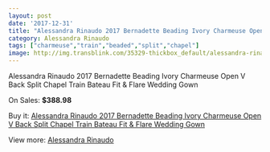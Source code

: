 ```yaml
---
layout: post
date: '2017-12-31'
title: "Alessandra Rinaudo 2017 Bernadette Beading Ivory Charmeuse Open V Back Split Chapel Train Bateau Fit & Flare Wedding Gown"
category: Alessandra Rinaudo
tags: ["charmeuse","train","beaded","split","chapel"]
image: http://img.transblink.com/35329-thickbox_default/alessandra-rinaudo-2017-bernadette-beading-ivory-charmeuse-open-v-back-split-chapel-train-bateau-fit-flare-wedding-gown.jpg
---
```

Alessandra Rinaudo 2017 Bernadette Beading Ivory Charmeuse Open V Back Split Chapel Train Bateau Fit & Flare Wedding Gown

On Sales: **$388.98**
<a href="https://www.transblink.com/en/alessandra-rinaudo/11558-alessandra-rinaudo-2017-bernadette-beading-ivory-charmeuse-open-v-back-split-chapel-train-bateau-fit-flare-wedding-gown.html"><amp-img layout="responsive" width="600" height="600" src="//img.transblink.com/35329-thickbox_default/alessandra-rinaudo-2017-bernadette-beading-ivory-charmeuse-open-v-back-split-chapel-train-bateau-fit-flare-wedding-gown.jpg" alt="Alessandra Rinaudo 2017 Bernadette Beading Ivory Charmeuse Open V Back Split Chapel Train Bateau Fit & Flare Wedding Gown 0" /></a>
<a href="https://www.transblink.com/en/alessandra-rinaudo/11558-alessandra-rinaudo-2017-bernadette-beading-ivory-charmeuse-open-v-back-split-chapel-train-bateau-fit-flare-wedding-gown.html"><amp-img layout="responsive" width="600" height="600" src="//img.transblink.com/35334-thickbox_default/alessandra-rinaudo-2017-bernadette-beading-ivory-charmeuse-open-v-back-split-chapel-train-bateau-fit-flare-wedding-gown.jpg" alt="Alessandra Rinaudo 2017 Bernadette Beading Ivory Charmeuse Open V Back Split Chapel Train Bateau Fit & Flare Wedding Gown 1" /></a>
<a href="https://www.transblink.com/en/alessandra-rinaudo/11558-alessandra-rinaudo-2017-bernadette-beading-ivory-charmeuse-open-v-back-split-chapel-train-bateau-fit-flare-wedding-gown.html"><amp-img layout="responsive" width="600" height="600" src="//img.transblink.com/35333-thickbox_default/alessandra-rinaudo-2017-bernadette-beading-ivory-charmeuse-open-v-back-split-chapel-train-bateau-fit-flare-wedding-gown.jpg" alt="Alessandra Rinaudo 2017 Bernadette Beading Ivory Charmeuse Open V Back Split Chapel Train Bateau Fit & Flare Wedding Gown 2" /></a>
<a href="https://www.transblink.com/en/alessandra-rinaudo/11558-alessandra-rinaudo-2017-bernadette-beading-ivory-charmeuse-open-v-back-split-chapel-train-bateau-fit-flare-wedding-gown.html"><amp-img layout="responsive" width="600" height="600" src="//img.transblink.com/35332-thickbox_default/alessandra-rinaudo-2017-bernadette-beading-ivory-charmeuse-open-v-back-split-chapel-train-bateau-fit-flare-wedding-gown.jpg" alt="Alessandra Rinaudo 2017 Bernadette Beading Ivory Charmeuse Open V Back Split Chapel Train Bateau Fit & Flare Wedding Gown 3" /></a>
<a href="https://www.transblink.com/en/alessandra-rinaudo/11558-alessandra-rinaudo-2017-bernadette-beading-ivory-charmeuse-open-v-back-split-chapel-train-bateau-fit-flare-wedding-gown.html"><amp-img layout="responsive" width="600" height="600" src="//img.transblink.com/35331-thickbox_default/alessandra-rinaudo-2017-bernadette-beading-ivory-charmeuse-open-v-back-split-chapel-train-bateau-fit-flare-wedding-gown.jpg" alt="Alessandra Rinaudo 2017 Bernadette Beading Ivory Charmeuse Open V Back Split Chapel Train Bateau Fit & Flare Wedding Gown 4" /></a>
<a href="https://www.transblink.com/en/alessandra-rinaudo/11558-alessandra-rinaudo-2017-bernadette-beading-ivory-charmeuse-open-v-back-split-chapel-train-bateau-fit-flare-wedding-gown.html"><amp-img layout="responsive" width="600" height="600" src="//img.transblink.com/35330-thickbox_default/alessandra-rinaudo-2017-bernadette-beading-ivory-charmeuse-open-v-back-split-chapel-train-bateau-fit-flare-wedding-gown.jpg" alt="Alessandra Rinaudo 2017 Bernadette Beading Ivory Charmeuse Open V Back Split Chapel Train Bateau Fit & Flare Wedding Gown 5" /></a>

Buy it: [Alessandra Rinaudo 2017 Bernadette Beading Ivory Charmeuse Open V Back Split Chapel Train Bateau Fit & Flare Wedding Gown](https://www.transblink.com/en/alessandra-rinaudo/11558-alessandra-rinaudo-2017-bernadette-beading-ivory-charmeuse-open-v-back-split-chapel-train-bateau-fit-flare-wedding-gown.html "Alessandra Rinaudo 2017 Bernadette Beading Ivory Charmeuse Open V Back Split Chapel Train Bateau Fit & Flare Wedding Gown")

View more: [Alessandra Rinaudo](https://www.transblink.com/en/122-alessandra-rinaudo "Alessandra Rinaudo")
